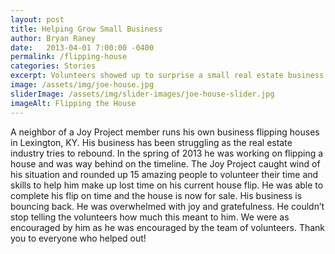 ```yaml
---
layout: post
title: Helping Grow Small Business
author: Bryan Raney
date:   2013-04-01 7:00:00 -0400
permalink: /flipping-house
categories: Stories
excerpt: Volunteers showed up to surprise a small real estate business owner and flip a house that was behind schedule
image: /assets/img/joe-house.jpg
sliderImage: /assets/img/slider-images/joe-house-slider.jpg
imageAlt: Flipping the House
---
```


A neighbor of a Joy Project member runs his own business flipping houses in Lexington, KY.  His business has been struggling as the real estate industry tries to rebound.  In the spring of 2013 he was working on flipping a house and was way behind on the timeline.  The Joy Project caught wind of his situation and rounded up 15 amazing people to volunteer their time and skills to help him make up lost time on his current house flip. He was able to complete his flip on time and the house is now for sale. His business is bouncing back. He was overwhelmed with joy and gratefulness. He couldn’t stop telling the volunteers how much this meant to him. We were as encouraged by him as he was encouraged by the team of volunteers. Thank you to everyone who helped out!